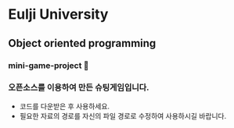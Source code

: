 # Eulji University 
## Object oriented programming
### mini-game-project 📕

### 오픈소스를 이용하여 만든 슈팅게임입니다.
- 코드를 다운받은 후 사용하세요.
- 필요한 자료의 경로를 자신의 파일 경로로 수정하여 사용하시길 바랍니다.
